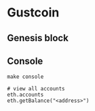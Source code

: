 # Gustcoin

## Genesis block

## Console

```
make console
```

```
# view all accounts
eth.accounts
eth.getBalance("<address>")
```
